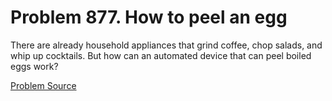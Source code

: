 # Problem 877. How to peel an egg

There are already household appliances that grind coffee, chop salads, and whip up cocktails. But how can an automated device that can peel boiled eggs work?

[Problem Source](https://www.trizland.ru/tasks/5433/)